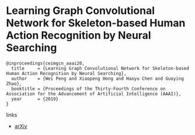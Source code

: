 # Learning Graph Convolutional Network for Skeleton-based Human Action Recognition by Neural Searching

```
@inproceedings{ceimgcn_aaai20,
  title     = {Learning Graph Convolutional Network for Skeleton-based Human Action Recognition by Neural Searching},
  author    = {Wei Peng and Xiaopeng Hong and Haoyu Chen and Guoying Zhao},
  booktitle = {Proceedings of the Thirty-Fourth Conference on Association for the Advancement of Artificial Intelligence (AAAI)},
  year      = {2019}
}
```

links
- [arXiv](https://arxiv.org/abs/1911.04131)
